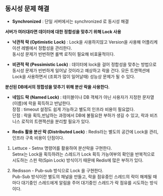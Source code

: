 ## 동시성 문제 해결

- **Synchronized** : 단일 서버에서는 synchronized 로 동시성 해결


**서버가 여러대라면 데이터에 대한 정합성을 맞추기 위해 Lock 사용**

- **낙관적 락 (Optimistic Lock)** : Lock을 사용하지않고 Version을 사용해 어플리케이션 레벨에서 정합성을 관리한다.  
동시성 문제가 빈번하면 롤백 로직이 필요해 비효율적이다.

- **비관적 락 (Pessimistic Lock)** : 데이터에 lock을 걸어 정합성을 맞추는 방법으로 동시성 문제가 빈번하게 일어날 것이라고 예상하고 락을 건다. 모든 트랜잭션에 Lock을 사용하면서 (조회가 많이 일어날때) 성능상 문제가 될 수 있다.


**분산된 DB에서의 정합성을 맞추기 위해 분산 락을 사용한다.**

- **네임드 락 (Named Lock)** : 테이블이나 DB 객체가 아닌 사용자가 지정한 문자열(이름)에 락을 획득하고 반납한다.    
장점 : timeout 설정도 쉽게 가능하고 별도의 인프라 비용이 필요없다.  
단점 : 락을 획득,반납하는 과정에서 DB에 불필요한 부하가 생길 수 있고, 락과 비즈니스 로직의 트랜잭션을 분리할 필요가 있다.


- **Redis 활용 분산 락 (Distributed Lock)** : Redis라는 별도의 공간에 Lock을 관리, 인프라 구축 비용이 단점이다.

1. Lettuce - Setnx 명령어를 활용하여 분산락을 구현한다.  
Setnx는 Lock을 획득하려는 스레드가 Lock 획득 가능여부의 확인을 반복적으로 시도하는 스핀 락(Spin Lock) 방식이기 때문에 Redis에 많은 부하가 있다.


2. Redisson - Pub-sub 방식으로 Lock 을 구현한다.  
   Pub-Sub 방식이란 별도의 채널을 만들고, 락을 점유중인 스레드의 락이 해제될 때마다 대기중인 스레드에게 알림을 주어 대기중인 스레드가 락 점유를 시도하는 방식이다.

